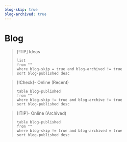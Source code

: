```yaml
---
blog-skip: true
blog-archived: true
---
```


# Blog

> [!TIP] Ideas
> ```dataview
> list
> from ""
> where blog-skip = true and blog-archived != true
> sort blog-published desc
> ```

> [!Check]- Online (Recent) 
> ```dataview
> table blog-published
> from ""
> where blog-skip != true and blog-archive != true  
> sort blog-published desc
> ```

> [!TIP]- Online (Archived)
> ```dataview
> table blog-published
> from ""
> where blog-skip != true and blog-archived = true
> sort blog-published desc
> ```

